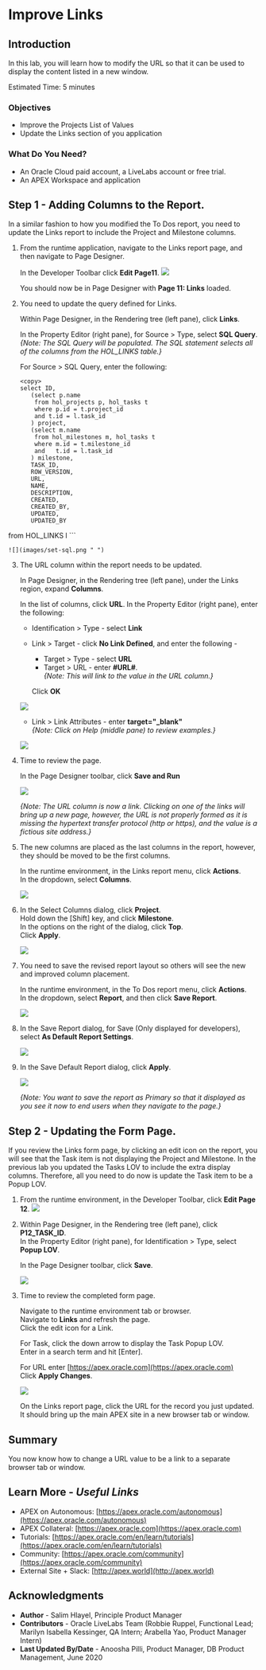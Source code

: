 # Improve Links

## Introduction

In this lab, you will learn how to modify the URL so that it can be used to display the content listed in a new window.

Estimated Time: 5 minutes

### Objectives
- Improve the Projects List of Values
- Update the Links section of you application

### What Do You Need?

- An Oracle Cloud paid account, a LiveLabs account or free trial.
- An APEX Workspace and application

## **Step 1** - Adding Columns to the Report.
In a similar fashion to how you modified the To Dos report, you need to update the Links report to include the Project and Milestone columns.

1. From the runtime application, navigate to the Links report page, and then navigate to Page Designer.

    In the Developer Toolbar click **Edit Page11**.
    ![](images/edit-page11.png " ")

    You should now be in Page Designer with **Page 11: Links** loaded.


2. You need to update the query defined for Links.

    Within Page Designer, in the Rendering tree (left pane), click **Links**.

    In the Property Editor (right pane), for Source > Type, select **SQL Query**.   
    *{Note: The SQL Query will be populated. The SQL statement selects all of the columns from the HOL_LINKS table.}*

    For Source > SQL Query, enter the following:

    ```
    <copy>
    select ID,
       (select p.name
        from hol_projects p, hol_tasks t
        where p.id = t.project_id
        and t.id = l.task_id
       ) project,
       (select m.name
        from hol_milestones m, hol_tasks t
        where m.id = t.milestone_id
        and   t.id = l.task_id
       ) milestone,
       TASK_ID,
       ROW_VERSION,
       URL,
       NAME,
       DESCRIPTION,
       CREATED,
       CREATED_BY,
       UPDATED,
       UPDATED_BY
  from HOL_LINKS l
  </copy>
    ```

    ![](images/set-sql.png " ")

3. The URL column within the report needs to be updated.

    In Page Designer, in the Rendering tree (left pane), under the Links region, expand **Columns**.

    In the list of columns, click **URL**.
    In the Property Editor (right pane), enter the following:
    - Identification > Type - select **Link**
    - Link > Target - click **No Link Defined**, and enter the following -
        - Target > Type - select **URL**
        - Target > URL - enter **#URL#**.   
        *{Note: This will link to the value in the URL column.}*    

        Click **OK**

    ![](images/update-url.png " ")

    - Link > Link Attributes - enter **target="_blank"**    
    *{Note: Click on Help (middle pane) to review examples.}*

    ![](images/update-url2.png " ")

4. Time to review the page.

    In the Page Designer toolbar, click **Save and Run**

    ![](images/run-report.png " ")

    *{Note: The URL column is now a link. Clicking on one of the links will bring up a new page, however, the URL is not properly formed as it is missing the hypertext transfer protocol (http or https), and the value is a fictious site address.}*

4. The new columns are placed as the last columns in the report, however, they should be moved to be the first columns.

    In the runtime environment, in the Links report menu, click **Actions**.       
    In the dropdown, select **Columns**.

    ![](images/go-columns.png " ")

6. In the Select Columns dialog, click **Project**.        
    Hold down the [Shift] key, and click **Milestone**.     
    In the options on the right of the dialog, click **Top**.        
    Click **Apply**.

    ![](images/select-columns.png " ")

7. You need to save the revised report layout so others will see the new and improved column placement.

    In the runtime environment, in the To Dos report menu, click **Actions**.       
    In the dropdown, select **Report**, and then click **Save Report**.

    ![](images/go-save.png " ")

8. In the Save Report dialog, for Save (Only displayed for developers), select **As Default Report Settings**.

    ![](images/go-default.png " ")

9. In the Save Default Report dialog, click **Apply**.     

    ![](images/set-default.png " ")

    *{Note: You want to save the report as Primary so that it displayed as you see it now to end users when they navigate to the page.}*

## **Step 2** - Updating the Form Page.
If you review the Links form page, by clicking an edit icon on the report, you will see that the Task item is not displaying the Project and Milestone. In the previous lab you updated the Tasks LOV to include the extra display columns. Therefore, all you need to do now is update the Task item to be a Popup LOV.

1. From the runtime environment, in the Developer Toolbar, click **Edit Page 12**.
![](images/edit-page12.png " ")

7. Within Page Designer, in the Rendering tree (left pane), click **P12\_TASK_ID**.  
    In the Property Editor (right pane), for Identification > Type, select **Popup LOV**.

    In the Page Designer toolbar, click **Save**.

    ![](images/set-task-lov.png " ")   


8. Time to review the completed form page.    

    Navigate to the runtime environment tab or browser.     
    Navigate to **Links** and refresh the page.     
    Click the edit icon for a Link.

    For Task, click the down arrow to display the Task Popup LOV.     
    Enter in a search term and hit [Enter].

    For URL enter [https://apex.oracle.com](https://apex.oracle.com)     
    Click **Apply Changes**.

    ![](images/form-runtime.png " ")    

    On the Links report page, click the URL for the record you just updated.    
    It should bring up the main APEX site in a new browser tab or window.

## **Summary**

You now know how to change a URL value to be a link to a separate browser tab or window.

## **Learn More** - *Useful Links*

- APEX on Autonomous:   [https://apex.oracle.com/autonomous](https://apex.oracle.com/autonomous)
- APEX Collateral:   [https://apex.oracle.com](https://apex.oracle.com)
- Tutorials:   [https://apex.oracle.com/en/learn/tutorials](https://apex.oracle.com/en/learn/tutorials)
- Community:  [https://apex.oracle.com/community](https://apex.oracle.com/community)
- External Site + Slack:   [http://apex.world](http://apex.world)

## **Acknowledgments**

- **Author** - Salim Hlayel, Principle Product Manager
- **Contributors** - Oracle LiveLabs Team (Robbie Ruppel, Functional Lead; Marilyn Isabella Kessinger, QA Intern; Arabella Yao, Product Manager Intern)
- **Last Updated By/Date** - Anoosha Pilli, Product Manager, DB Product Management, June 2020

